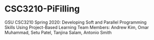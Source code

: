 # CSC3210-PiFilling

GSU CSC3210 Spring 2020: Developing Soft and Parallel Programming Skills Using Project-Based Learning
Team Members: Andrew Kim, Omar Muhammad, Setu Patel, Tanjina Salam, Antonio Smith
